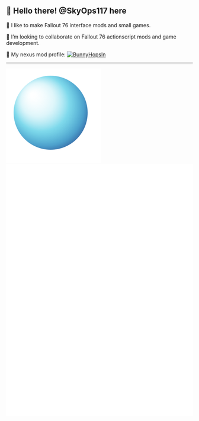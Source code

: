 👋 Hello there! @SkyOps117 here
 ---

🌱 I like to make Fallout 76 interface mods and small games.

🤝 I’m looking to collaborate on Fallout 76 actionscript mods and game development.

🔗 My nexus mod profile: [![BunnyHopsIn](https://images.nexusmods.com/favicons/ReskinOrange/favicon-16x16.png)](https://www.nexusmods.com/users/4382192?tab=user+files)

---
<img src="https://raw.githubusercontent.com/SkyOps117/SkyOps117/main/sphere-btn.svg" alt=""/>
<img src="./README.svg" alt="" />
